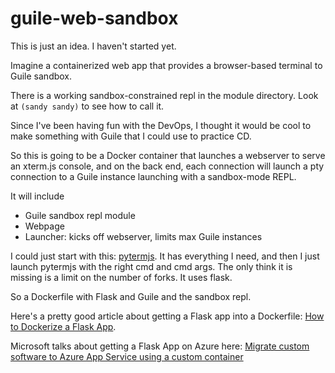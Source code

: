 [comment]: <> (    |         |         |         |         |         |          |)
# guile-web-sandbox

This is just an idea. I haven't started yet.

Imagine a containerized web app that provides a browser-based terminal to
Guile sandbox.

There is a working sandbox-constrained repl in the module directory.  Look at
```(sandy sandy)``` to see how to call it.

Since I've been having fun with the DevOps, I thought it would be cool to make
something with Guile that I could use to practice CD.

So this is going to be a Docker container that launches a webserver to serve an
xterm.js console, and on the back end, each connection will launch a pty
connection to a Guile instance launching with a sandbox-mode REPL.

It will include
- Guile sandbox repl module
- Webpage
- Launcher: kicks off webserver, limits max Guile instances

I could just start with this: [pytermjs](https://github.com/cs01/pyxtemjs).
It has everything I need, and then I just launch pytermjs with the right 
cmd and cmd args.  The only think it is missing is a limit on the number of
forks.  It uses flask.

So a Dockerfile with Flask and Guile and the sandbox repl.

Here's a pretty good article about getting a Flask app into a Dockerfile:
[How to Dockerize a Flask App](https://www.freecodecamp.org/news/how-to-dockerize-a-flask-app/).

Microsoft talks about getting a Flask App on Azure here:
[Migrate custom software to Azure App Service using a custom container](https://learn.microsoft.com/en-us/azure/app-service/tutorial-custom-container?tabs=azure-cli&pivots=container-linux)

